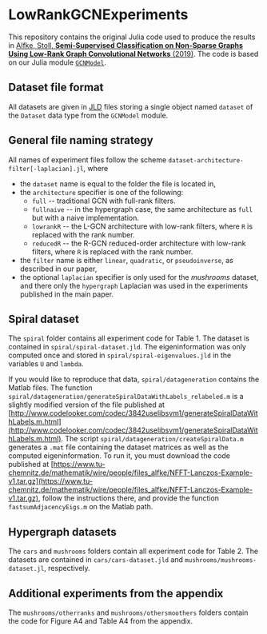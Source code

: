 
# LowRankGCNExperiments

This repository contains the original Julia code used to produce the results in [Alfke, Stoll, **Semi-Supervised Classification on Non-Sparse Graphs Using Low-Rank Graph Convolutional Networks** (2019)](https://arxiv.org/abs/1905.10224). The code is based on our Julia module [``GCNModel``](https://github.com/dominikalfke/GCNModel).


## Dataset file format

All datasets are given in [JLD](https://github.com/JuliaIO/JLD.jl) files storing a single object named ``dataset`` of the ``Dataset`` data type from the ``GCNModel`` module.

## General file naming strategy
All names of experiment files follow the scheme ``dataset-architecture-filter[-laplacian].jl``, where
* the ``dataset`` name is equal to the folder the file is located in,
* the ``architecture`` specifier is one of the following:
	- ``full`` -- traditional GCN with full-rank filters.
	- ``fullnaive`` -- in the hypergraph case, the same architecture as ``full`` but with a naive implementation.
	- ``lowrankR`` -- the L-GCN architecture with low-rank filters, where ``R`` is replaced with the rank number.
	- ``reducedR`` -- the R-GCN reduced-order architecture with low-rank filters, where ``R`` is replaced with the rank number.
* the ``filter`` name is either ``linear``, ``quadratic``, or ``pseudoinverse``, as described in our paper,
* the optional ``laplacian`` specifier is only used for the *mushrooms* dataset, and there only the ``hypergraph`` Laplacian was used in the experiments published in the main paper.

## Spiral dataset
The ``spiral`` folder contains all experiment code for Table 1. The dataset is contained in ``spiral/spiral-dataset.jld``. The eigeninformation was only computed once and stored in ``spiral/spiral-eigenvalues.jld`` in the variables ``U`` and ``lambda``.

If you would like to reproduce that data, ``spiral/datageneration`` contains the Matlab files. The function ``spiral/datageneration/generateSpiralDataWithLabels_relabeled.m`` is a slightly modified version of the file published at [http://www.codelooker.com/codec/3842uselibsvm1/generateSpiralDataWithLabels.m.html](http://www.codelooker.com/codec/3842uselibsvm1/generateSpiralDataWithLabels.m.html). The script ``spiral/datageneration/createSpiralData.m`` generates a ``.mat`` file containing the dataset matrices as well as the computed eigeninformation. To run it, you must download the code published at [https://www.tu-chemnitz.de/mathematik/wire/people/files_alfke/NFFT-Lanczos-Example-v1.tar.gz](https://www.tu-chemnitz.de/mathematik/wire/people/files_alfke/NFFT-Lanczos-Example-v1.tar.gz), follow the instructions there, and provide the function ``fastsumAdjacencyEigs.m`` on the Matlab path.


## Hypergraph datasets

The ``cars`` and ``mushrooms`` folders contain all experiment code for Table 2. The datasets are contained in ``cars/cars-dataset.jld`` and ``mushrooms/mushrooms-dataset.jl``, respectively.

## Additional experiments from the appendix

The ``mushrooms/otherranks`` and ``mushrooms/othersmoothers`` folders contain the code for Figure A4 and Table A4 from the appendix.

